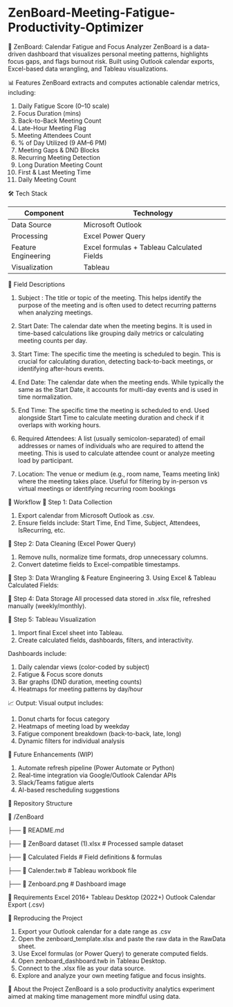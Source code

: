 # ZenBoard-Meeting-Fatigue-Productivity-Optimizer

🧘 ZenBoard: Calendar Fatigue and Focus Analyzer
ZenBoard is a data-driven dashboard that visualizes personal meeting patterns, highlights focus gaps, and flags burnout risk. Built using Outlook calendar exports, Excel-based data wrangling, and Tableau visualizations.

📊 Features
ZenBoard extracts and computes actionable calendar metrics, including:

1. Daily Fatigue Score (0–10 scale)
2. Focus Duration (mins)
3. Back-to-Back Meeting Count
4. Late-Hour Meeting Flag
5. Meeting Attendees Count
6. % of Day Utilized (9 AM–6 PM)
7. Meeting Gaps & DND Blocks
8. Recurring Meeting Detection
9. Long Duration Meeting Count
10. First & Last Meeting Time
11. Daily Meeting Count

🛠 Tech Stack

| Component             | Technology                                  |
|-----------------------|---------------------------------------------|
| Data Source           | Microsoft Outlook                           |
| Processing            | Excel Power Query                           |
| Feature Engineering   | Excel formulas + Tableau Calculated Fields  |
| Visualization         | Tableau                                     |

📌 Field Descriptions

1. Subject : The title or topic of the meeting. This helps identify the purpose of the meeting and is often used to detect recurring patterns when analyzing meetings.

2. Start Date: The calendar date when the meeting begins. It is used in time-based calculations like grouping daily metrics or calculating meeting counts per day.

3. Start Time: The specific time the meeting is scheduled to begin. This is crucial for calculating duration, detecting back-to-back meetings, or identifying after-hours events.

4. End Date: The calendar date when the meeting ends. While typically the same as the Start Date, it accounts for multi-day events and is used in time normalization.

5. End Time: The specific time the meeting is scheduled to end. Used alongside Start Time to calculate meeting duration and check if it overlaps with working hours.

6. Required Attendees: A list (usually semicolon-separated) of email addresses or names of individuals who are required to attend the meeting. This is used to calculate attendee count or analyze meeting load by participant.

7. Location: The venue or medium (e.g., room name, Teams meeting link) where the meeting takes place. Useful for filtering by in-person vs virtual meetings or identifying recurring room bookings 

🧰 Workflow
🔹 Step 1: Data Collection
1. Export calendar from Microsoft Outlook as .csv.
2. Ensure fields include: Start Time, End Time, Subject, Attendees, IsRecurring, etc.

🔹 Step 2: Data Cleaning (Excel Power Query)
1. Remove nulls, normalize time formats, drop unnecessary columns.
2. Convert datetime fields to Excel-compatible timestamps.

🔹 Step 3: Data Wrangling & Feature Engineering
3. Using Excel & Tableau Calculated Fields:

🔹 Step 4: Data Storage
All processed data stored in .xlsx file, refreshed manually (weekly/monthly).

🔹 Step 5: Tableau Visualization
1. Import final Excel sheet into Tableau.
2. Create calculated fields, dashboards, filters, and interactivity.

Dashboards include:

1. Daily calendar views (color-coded by subject)
2. Fatigue & Focus score donuts
3. Bar graphs (DND duration, meeting counts)
4. Heatmaps for meeting patterns by day/hour

📈 Output:
Visual output includes:
1. Donut charts for focus category
2. Heatmaps of meeting load by weekday
3. Fatigue component breakdown (back-to-back, late, long)
4. Dynamic filters for individual analysis

🚀 Future Enhancements (WIP)
1. Automate refresh pipeline (Power Automate or Python)
2. Real-time integration via Google/Outlook Calendar APIs
3. Slack/Teams fatigue alerts
4. AI-based rescheduling suggestions

📂 Repository Structure

📁 /ZenBoard

├── 📄 README.md

├── 📄 ZenBoard dataset (1).xlsx   # Processed sample dataset

├── 📄 Calculated Fields      # Field definitions & formulas

├── 📄 Calender.twb  # Tableau workbook file

├── 📄 Zenboard.png  # Dashboard image

📌 Requirements
Excel 2016+
Tableau Desktop (2022+)
Outlook Calendar Export (.csv)

🧪 Reproducing the Project
1. Export your Outlook calendar for a date range as .csv
2. Open the zenboard_template.xlsx and paste the raw data in the RawData sheet.
3. Use Excel formulas (or Power Query) to generate computed fields.
4. Open zenboard_dashboard.twb in Tableau Desktop.
5. Connect to the .xlsx file as your data source.
6. Explore and analyze your own meeting fatigue and focus insights.

🧘 About the Project
ZenBoard is a solo productivity analytics experiment aimed at making time management more mindful using data.


